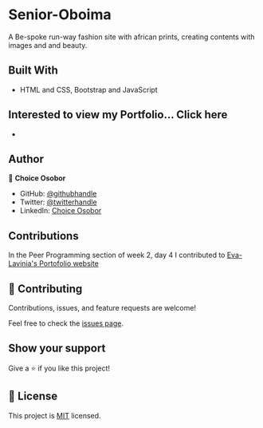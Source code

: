 # Senior-Oboima

A Be-spoke run-way fashion site with african prints, creating contents with images and
and beauty.

## Built With

- HTML and CSS, Bootstrap and JavaScript

## Interested to view my Portfolio... Click here

-

## Author

👤 **Choice Osobor**

- GitHub: [@githubhandle](https://github.com/techEmprez)
- Twitter: [@twitterhandle](https://twitter.com/Suigeneriz_)
- LinkedIn: [Choice Osobor](https://www.linkedin.com/in/choice-osobor/)

## Contributions

In the Peer Programming section of week 2, day 4 I contributed to [Eva-Lavinia's Portofolio website](https://github.com/BucurEva87/Portofolio)

## 🤝 Contributing

Contributions, issues, and feature requests are welcome!

Feel free to check the [issues page](../../issues/).

## Show your support

Give a ⭐️ if you like this project!

## 📝 License

This project is [MIT](./MIT.md) licensed.
